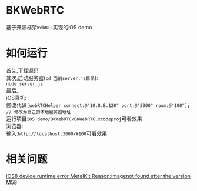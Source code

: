 # BKWebRTC
基于开源框架`WebRTC`实现的iOS demo

# 如何运行
首先,[下载源码](https://github.com/BossKing/BKWebRTC)  
其次,启动服务器(`cd 当前server.js目录`):  
`node server.js`  
最后,  
iOS真机:  
修改代码`[webRTCHelper connect:@"10.8.8.120" port:@"3000" room:@"100"]; // 修改为自己的本地服务器地址`  
运行项目`iOS demo/BKWebRTC/BKWebRTC.xcodeproj`可看效果  
浏览器:  
输入:`http://localhost:3000/#100`可看效果

# 相关问题
[iOS8 devide runtime error MetalKit Reason:imagenot found after the version M58](https://bugs.chromium.org/p/webrtc/issues/detail?id=7899#c3)